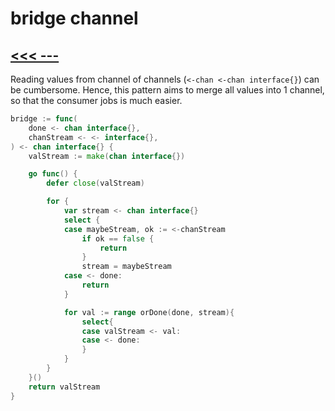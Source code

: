 # bridge channel

## [<<< ---](../gochan.md)

Reading values from channel of channels (`<-chan <-chan interface{}`) can be cumbersome. Hence, this pattern aims to merge all values into 1 channel, so that the consumer jobs is much easier.

```go
bridge := func(
    done <- chan interface{},
    chanStream <- <- interface{},
) <- chan interface{} {
    valStream := make(chan interface{})

    go func() {
        defer close(valStream)

        for {
            var stream <- chan interface{}
            select {
            case maybeStream, ok := <-chanStream
                if ok == false {
                    return
                }
                stream = maybeStream
            case <- done:
                return
            }

            for val := range orDone(done, stream){
                select{
                case valStream <- val:
                case <- done:
                }
            }
        }
    }()
    return valStream
}
```